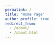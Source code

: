 ```yaml
---
permalink: /
title: "Home Page"
author_profile: true
redirect_from: 
  - /about/
  - /about.html
---
```


